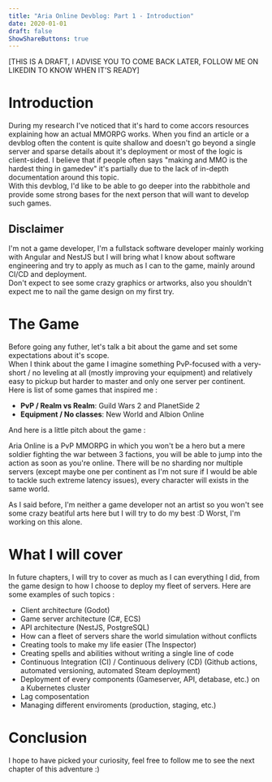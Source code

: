 ```yaml
---
title: "Aria Online Devblog: Part 1 - Introduction"
date: 2020-01-01
draft: false
ShowShareButtons: true
---
```


[THIS IS A DRAFT, I ADVISE YOU TO COME BACK LATER, FOLLOW ME ON LIKEDIN TO KNOW WHEN IT'S READY]

# Introduction

During my research I've noticed that it's hard to come accors resources explaining how an actual MMORPG works. When you find an article or a devblog often the content is quite shallow and doesn't go beyond a single server and sparse details about it's deployment or most of the logic is client-sided. I believe that if people often says "making and MMO is the hardest thing in gamedev" it's partially due to the lack of in-depth documentation around this topic.  
With this devblog, I'd like to be able to go deeper into the rabbithole and provide some strong bases for the next person that will want to develop such games.

## Disclaimer

I'm not a game developer, I'm a fullstack software developer mainly working with Angular and NestJS but I will bring what I know about software engineering and try to apply as much as I can to the game, mainly around CI/CD and deployment.  
Don't expect to see some crazy graphics or artworks, also you shouldn't expect me to nail the game design on my first try.

# The Game

Before going any futher, let's talk a bit about the game and set some expectations about it's scope.  
When I think about the game I imagine something PvP-focused with a very-short / no leveling at all (mostly improving your equipment) and relatively easy to pickup but harder to master and only one server per continent.  
Here is list of some games that inspired me :

- **PvP / Realm vs Realm**: Guild Wars 2 and PlanetSide 2
- **Equipment / No classes**: New World and Albion Online

And here is a little pitch about the game :

Aria Online is a PvP MMORPG in which you won't be a hero but a mere soldier fighting the war between 3 factions, you will be able to jump into the action as soon as you're online. There will be no sharding nor multiple servers (except maybe one per continent as I'm not sure if I would be able to tackle such extreme latency issues), every character will exists in the same world.

As I said before, I'm neither a game developer not an artist so you won't see some crazy beatiful arts here but I will try to do my best :D Worst, I'm working on this alone.

# What I will cover

In future chapters, I will try to cover as much as I can everything I did, from the game design to how I choose to deploy my fleet of servers. Here are some examples of such topics :

- Client architecture (Godot)
- Game server architecture (C#, ECS)
- API architecture (NestJS, PostgreSQL)
- How can a fleet of servers share the world simulation without conflicts
- Creating tools to make my life easier (The Inspector)
- Creating spells and abilities without writing a single line of code
- Continuous Integration (CI) / Continuous delivery (CD) (Github actions, automated versioning, automated Steam deployment)
- Deployment of every components (Gameserver, API, detabase, etc.) on a Kubernetes cluster
- Lag composentation
- Managing different enviroments (production, staging, etc.)

# Conclusion

I hope to have picked your curiosity, feel free to follow me to see the next chapter of this adventure :)
